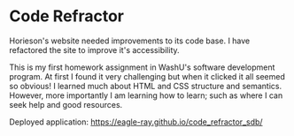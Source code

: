 # Code Refractor 

Horieson's website needed improvements to its code base.  I have refactored the site to improve it's accessibility.

This is my first homework assignment in WashU's software development program.  At first I found it very challenging 
but when it clicked it all seemed so obvious!  I learned much about HTML and CSS structure and semantics.  However, more
importantly I am learning how to learn; such as where I can seek help and good resources.  

Deployed application:  https://eagle-ray.github.io/code_refractor_sdb/

